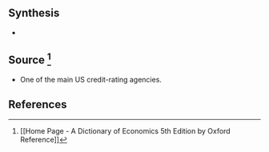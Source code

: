 ## Synthesis
- 
## Source [^1]
- One of the main US credit-rating agencies.
## References

[^1]: [[Home Page - A Dictionary of Economics 5th Edition by Oxford Reference]]